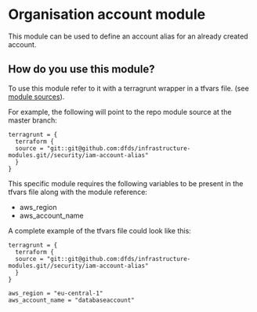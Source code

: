 # Organisation account module 
This module can be used to define an account alias for an already created account.

## How do you use this module?

To use this module refer to it with a terragrunt wrapper in a tfvars file. (see [module
sources](https://github.com/gruntwork-io/terragrunt)).

For example, the following will point to the repo module source at the master branch:

```hcl
terragrunt = {
  terraform {
  source = "git::git@github.com:dfds/infrastructure-modules.git//security/iam-account-alias"
  }
}
```

This specific module requires the following variables to be present in the tfvars file along with the module reference:
* aws_region
* aws_account_name

A complete example of the tfvars file could look like this:

```hcl
terragrunt = {
  terraform {
  source = "git::git@github.com:dfds/infrastructure-modules.git//security/iam-account-alias"
  }
}

aws_region = "eu-central-1"
aws_account_name = "databaseaccount"
```
